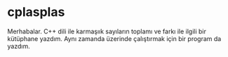 # cplasplas
Merhabalar. C++ dili ile karmaşıık sayıların toplamı ve farkı ile ilgili bir kütüphane yazdım. Aynı zamanda üzerinde çalıştırmak için bir program da yazdım.
